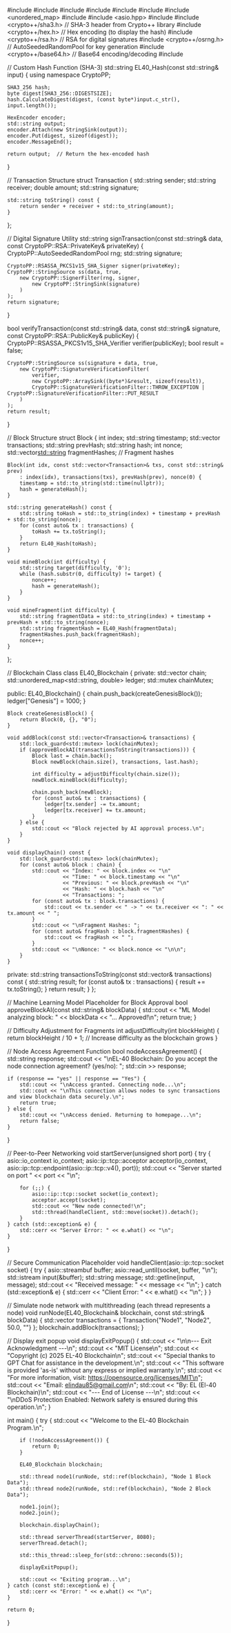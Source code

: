#include <iostream>
#include <vector>
#include <string>
#include <ctime>
#include <sstream>
#include <functional>
#include <unordered_map>
#include <thread>
#include <asio.hpp>
#include <cstdlib>
#include <crypto++/sha3.h>  // SHA-3 header from Crypto++ library
#include <crypto++/hex.h>    // Hex encoding (to display the hash)
#include <crypto++/rsa.h>  // RSA for digital signatures
#include <crypto++/osrng.h> // AutoSeededRandomPool for key generation
#include <crypto++/base64.h> // Base64 encoding/decoding
#include <mutex>

// Custom Hash Function (SHA-3)
std::string EL40_Hash(const std::string& input) {
    using namespace CryptoPP;

    SHA3_256 hash;
    byte digest[SHA3_256::DIGESTSIZE];
    hash.CalculateDigest(digest, (const byte*)input.c_str(), input.length());

    HexEncoder encoder;
    std::string output;
    encoder.Attach(new StringSink(output));
    encoder.Put(digest, sizeof(digest));
    encoder.MessageEnd();

    return output;  // Return the hex-encoded hash
}

// Transaction Structure
struct Transaction {
    std::string sender;
    std::string receiver;
    double amount;
    std::string signature;

    std::string toString() const {
        return sender + receiver + std::to_string(amount);
    }
};

// Digital Signature Utility
std::string signTransaction(const std::string& data, const CryptoPP::RSA::PrivateKey& privateKey) {
    CryptoPP::AutoSeededRandomPool rng;
    std::string signature;

    CryptoPP::RSASSA_PKCS1v15_SHA_Signer signer(privateKey);
    CryptoPP::StringSource ss(data, true,
        new CryptoPP::SignerFilter(rng, signer,
            new CryptoPP::StringSink(signature)
        )
    );
    return signature;
}

bool verifyTransaction(const std::string& data, const std::string& signature, const CryptoPP::RSA::PublicKey& publicKey) {
    CryptoPP::RSASSA_PKCS1v15_SHA_Verifier verifier(publicKey);
    bool result = false;

    CryptoPP::StringSource ss(signature + data, true,
        new CryptoPP::SignatureVerificationFilter(
            verifier,
            new CryptoPP::ArraySink((byte*)&result, sizeof(result)),
            CryptoPP::SignatureVerificationFilter::THROW_EXCEPTION | CryptoPP::SignatureVerificationFilter::PUT_RESULT
        )
    );
    return result;
}

// Block Structure
struct Block {
    int index;
    std::string timestamp;
    std::vector<Transaction> transactions;
    std::string prevHash;
    std::string hash;
    int nonce;
    std::vector<std::string> fragmentHashes; // Fragment hashes

    Block(int idx, const std::vector<Transaction>& txs, const std::string& prev)
        : index(idx), transactions(txs), prevHash(prev), nonce(0) {
        timestamp = std::to_string(std::time(nullptr));
        hash = generateHash();
    }

    std::string generateHash() const {
        std::string toHash = std::to_string(index) + timestamp + prevHash + std::to_string(nonce);
        for (const auto& tx : transactions) {
            toHash += tx.toString();
        }
        return EL40_Hash(toHash);
    }

    void mineBlock(int difficulty) {
        std::string target(difficulty, '0');
        while (hash.substr(0, difficulty) != target) {
            nonce++;
            hash = generateHash();
        }
    }

    void mineFragment(int difficulty) {
        std::string fragmentData = std::to_string(index) + timestamp + prevHash + std::to_string(nonce);
        std::string fragmentHash = EL40_Hash(fragmentData);
        fragmentHashes.push_back(fragmentHash);
        nonce++;
    }
};

// Blockchain Class
class EL40_Blockchain {
private:
    std::vector<Block> chain;
    std::unordered_map<std::string, double> ledger;
    std::mutex chainMutex;

public:
    EL40_Blockchain() {
        chain.push_back(createGenesisBlock());
        ledger["Genesis"] = 1000;
    }

    Block createGenesisBlock() {
        return Block(0, {}, "0");
    }

    void addBlock(const std::vector<Transaction>& transactions) {
        std::lock_guard<std::mutex> lock(chainMutex);
        if (approveBlockAI(transactionsToString(transactions))) {
            Block last = chain.back();
            Block newBlock(chain.size(), transactions, last.hash);

            int difficulty = adjustDifficulty(chain.size());
            newBlock.mineBlock(difficulty);

            chain.push_back(newBlock);
            for (const auto& tx : transactions) {
                ledger[tx.sender] -= tx.amount;
                ledger[tx.receiver] += tx.amount;
            }
        } else {
            std::cout << "Block rejected by AI approval process.\n";
        }
    }

    void displayChain() const {
        std::lock_guard<std::mutex> lock(chainMutex);
        for (const auto& block : chain) {
            std::cout << "Index: " << block.index << "\n"
                      << "Time: " << block.timestamp << "\n"
                      << "Previous: " << block.prevHash << "\n"
                      << "Hash: " << block.hash << "\n"
                      << "Transactions: ";
            for (const auto& tx : block.transactions) {
                std::cout << tx.sender << " -> " << tx.receiver << ": " << tx.amount << " ";
            }
            std::cout << "\nFragment Hashes: ";
            for (const auto& fragHash : block.fragmentHashes) {
                std::cout << fragHash << " ";
            }
            std::cout << "\nNonce: " << block.nonce << "\n\n";
        }
    }

private:
    std::string transactionsToString(const std::vector<Transaction>& transactions) const {
        std::string result;
        for (const auto& tx : transactions) {
            result += tx.toString();
        }
        return result;
    }
};

// Machine Learning Model Placeholder for Block Approval
bool approveBlockAI(const std::string& blockData) {
    std::cout << "ML Model analyzing block: " << blockData << "... Approved!\n";
    return true;
}

// Difficulty Adjustment for Fragments
int adjustDifficulty(int blockHeight) {
    return blockHeight / 10 + 1;  // Increase difficulty as the blockchain grows
}

// Node Access Agreement Function
bool nodeAccessAgreement() {
    std::string response;
    std::cout << "\nEL-40 Blockchain: Do you accept the node connection agreement? (yes/no): ";
    std::cin >> response;

    if (response == "yes" || response == "Yes") {
        std::cout << "\nAccess granted. Connecting node...\n";
        std::cout << "\nThis connection allows nodes to sync transactions and view blockchain data securely.\n";
        return true;
    } else {
        std::cout << "\nAccess denied. Returning to homepage...\n";
        return false;
    }
}

// Peer-to-Peer Networking
void startServer(unsigned short port) {
    try {
        asio::io_context io_context;
        asio::ip::tcp::acceptor acceptor(io_context, asio::ip::tcp::endpoint(asio::ip::tcp::v4(), port));
        std::cout << "Server started on port " << port << "\n";

        for (;;) {
            asio::ip::tcp::socket socket(io_context);
            acceptor.accept(socket);
            std::cout << "New node connected!\n";
            std::thread(handleClient, std::move(socket)).detach();
        }
    } catch (std::exception& e) {
        std::cerr << "Server Error: " << e.what() << "\n";
    }
}

// Secure Communication Placeholder
void handleClient(asio::ip::tcp::socket socket) {
    try {
        asio::streambuf buffer;
        asio::read_until(socket, buffer, "\n");
        std::istream input(&buffer);
        std::string message;
        std::getline(input, message);
        std::cout << "Received message: " << message << "\n";
    } catch (std::exception& e) {
        std::cerr << "Client Error: " << e.what() << "\n";
    }
}

// Simulate node network with multithreading (each thread represents a node)
void runNode(EL40_Blockchain& blockchain, const std::string& blockData) {
    std::vector<Transaction> transactions = { Transaction{"Node1", "Node2", 50.0, ""} };
    blockchain.addBlock(transactions);
}

// Display exit popup
void displayExitPopup() {
    std::cout << "\n\n--- Exit Acknowledgment ---\n";
    std::cout << "MIT License\n";
    std::cout << "Copyright (c) 2025 EL-40 Blockchain\n";
    std::cout << "Special thanks to GPT Chat for assistance in the development.\n";
    std::cout << "This software is provided 'as-is' without any express or implied warranty.\n";
    std::cout << "For more information, visit: https://opensource.org/licenses/MIT\n";
    std::cout << "Email: elindau85@gmail.com\n";
    std::cout << "By: EL (El-40 Blockchain)\n";
    std::cout << "--- End of License ---\n";
    std::cout << "\nDDoS Protection Enabled: Network safety is ensured during this operation.\n";
}

int main() {
    try {
        std::cout << "Welcome to the EL-40 Blockchain Program.\n";

        if (!nodeAccessAgreement()) {
            return 0;
        }

        EL40_Blockchain blockchain;

        std::thread node1(runNode, std::ref(blockchain), "Node 1 Block Data");
        std::thread node2(runNode, std::ref(blockchain), "Node 2 Block Data");

        node1.join();
        node2.join();

        blockchain.displayChain();

        std::thread serverThread(startServer, 8080);
        serverThread.detach();

        std::this_thread::sleep_for(std::chrono::seconds(5));

        displayExitPopup();

        std::cout << "Exiting program...\n";
    } catch (const std::exception& e) {
        std::cerr << "Error: " << e.what() << "\n";
    }

    return 0;
}
